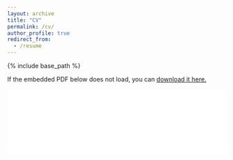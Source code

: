 ```yaml
---
layout: archive
title: "CV"
permalink: /cv/
author_profile: true
redirect_from:
  - /resume
---
```


{% include base_path %}

If the embedded PDF below does not load, you can <u><a href="Chenghao-Qiu/Chenghao-Qiu.github.io/Chenghao_Qiu-CV.pdf">download it here.</a></u>
<br/>

<embed src="Chenghao-Qiu/Chenghao-Qiu.github.io/Chenghao_Qiu-CV.pdf" type="application/pdf" width="100%" />
